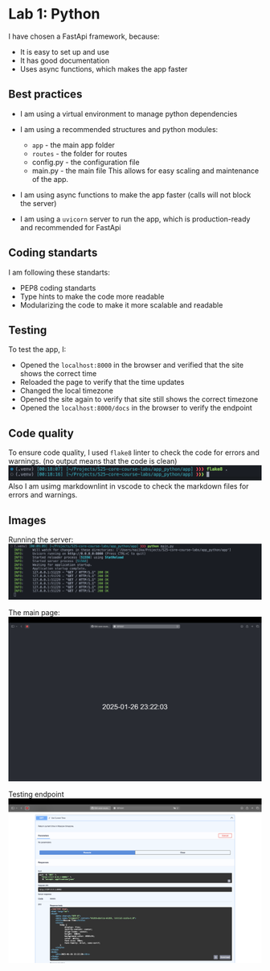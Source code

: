 # Lab 1: Python

I have chosen a FastApi framework, because:

* It is easy to set up and use
* It has good documentation
* Uses async functions, which makes the app faster

## Best practices

* I am using a virtual environment to manage python dependencies
* I am using a recommended structures and python modules:
  * `app` - the main app folder
  * `routes` - the folder for routes
  * config.py - the configuration file
  * main.py - the main file
This allows for easy scaling and maintenance of the app.

* I am using async functions to make the app faster (calls will not block the server)
* I am using a `uvicorn` server to run the app, which is production-ready and recommended for FastApi

## Coding standarts

I am following these standarts:

* PEP8 coding standarts
* Type hints to make the code more readable
* Modularizing the code to make it more scalable and readable

## Testing

To test the app, I:

* Opened the `localhost:8000` in the browser and verified that the site shows the correct time
* Reloaded the page to verify that the time updates
* Changed the local timezone
* Opened the site again to verify that site still shows the correct timezone
* Opened the `localhost:8000/docs` in the browser to verify the endpoint

## Code quality

To ensure code quality, I used `flake8` linter to check the code for errors and warnings.
(no output means that the code is clean)
![flake8](images/flake.png)
Also I am usimg markdownlint in vscode to check the markdown files for errors and warnings.

## Images

Running the server:
![running server](images/console.png)

The main page:
![main page](images/index.png)

Testing endpoint
![auto-docs](images/docs.png)
